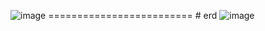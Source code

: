 ![image](https://github.com/user-attachments/assets/9c8ff66b-c79a-4ab5-8203-8f7de802f1b8)
========================= # erd 
![image](https://github.com/user-attachments/assets/2a15fca8-a079-43b0-99f4-1148b4df396a)
